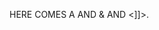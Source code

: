 HERE COMES A <![CDATA[CDATA SECTION THAT INCLUDES SYMBOLS LIKE > AND & AND <]]>.

<![CDATA[
FUNCTION MATCHWO(A,B)
{
  IF (A < B && A < 0) THEN {
    RETURN 1;

  } ELSE {

    RETURN 0;
  }
}
]]>


